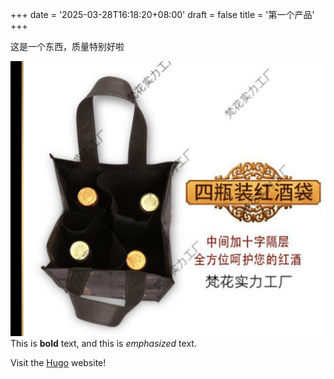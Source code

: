+++
date = '2025-03-28T16:18:20+08:00'
draft = false
title = '第一个产品'
+++

这是一个东西，质量特别好啦

![棒棒棒](./test.png)
This is **bold** text, and this is *emphasized* text.

Visit the [Hugo](https://gohugo.io) website!